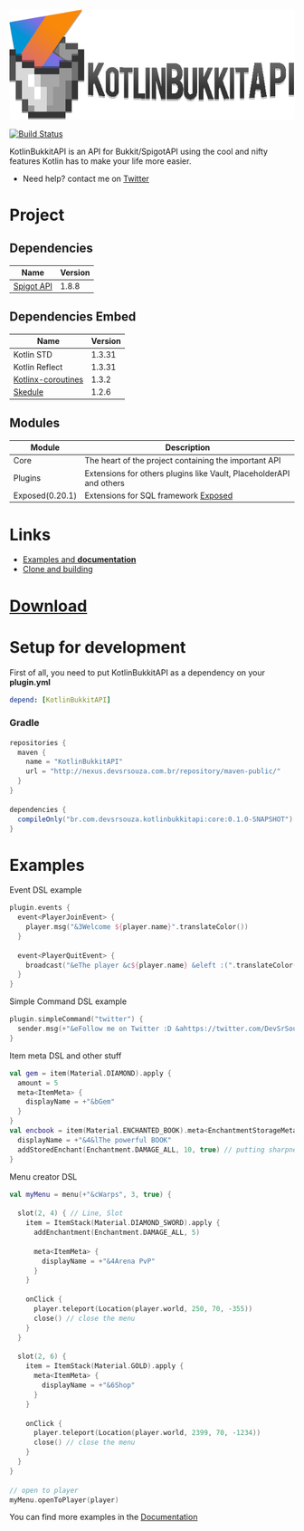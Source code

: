 ![logo](logo.png)

[![Build Status](http://jenkins.devsrsouza.com.br/buildStatus/icon?job=KotlinBukkitAPI)](http://jenkins.devsrsouza.com.br/job/KotlinBukkitAPI/)

KotlinBukkitAPI is an API for Bukkit/SpigotAPI using the cool and nifty features Kotlin has to make your life more easier.

* Need help? contact me on [Twitter](https://twitter.com/DevSrSouza)

# Project

## Dependencies
| Name | Version |
| --- | --- |
| [Spigot API](https://hub.spigotmc.org/stash/projects/SPIGOT/repos/spigot/) | 1.8.8 |

## Dependencies Embed
| Name | Version |
| --- | --- |
| Kotlin STD | 1.3.31 |
| Kotlin Reflect | 1.3.31 |
| [Kotlinx-coroutines](https://github.com/Kotlin/kotlinx.coroutines/) | 1.3.2 |
| [Skedule](https://github.com/okkero/Skedule) | 1.2.6 |

## Modules
| Module | Description |
| --- | --- |
| Core | The heart of the project containing the important API |
| Plugins | Extensions for others plugins like Vault, PlaceholderAPI and others |
| Exposed(0.20.1) | Extensions for SQL framework [Exposed](https://github.com/JetBrains/Exposed/) |

# Links
- [Examples and **documentation**](https://github.com/DevSrSouza/KotlinBukkitAPI/wiki/)
- [Clone and building](https://github.com/DevSrSouza/KotlinBukkitAPI/wiki/Clone-and-build)

# [Download](http://jenkins.devsrsouza.com.br/job/KotlinBukkitAPI/)

# Setup for development

First of all, you need to put KotlinBukkitAPI as a dependency on your **plugin.yml**
```yaml
depend: [KotlinBukkitAPI]
```

### Gradle

```groovy
repositories {
  maven {
    name = "KotlinBukkitAPI"
    url = "http://nexus.devsrsouza.com.br/repository/maven-public/"
  }
}

dependencies {
  compileOnly("br.com.devsrsouza.kotlinbukkitapi:core:0.1.0-SNAPSHOT") // core
}
```

# Examples

Event DSL example
```kotlin
plugin.events {
  event<PlayerJoinEvent> {
    player.msg("&3Welcome ${player.name}".translateColor()) 
  }
  
  event<PlayerQuitEvent> {
    broadcast("&eThe player &c${player.name} &eleft :(".translateColor())
  }
}
```

Simple Command DSL example
```kotlin
plugin.simpleCommand("twitter") {
  sender.msg(+"&eFollow me on Twitter :D &ahttps://twitter.com/DevSrSouza")
}
```

Item meta DSL and other stuff
```kotlin
val gem = item(Material.DIAMOND).apply {
  amount = 5
  meta<ItemMeta> {
    displayName = +"&bGem"
  }
}
val encbook = item(Material.ENCHANTED_BOOK).meta<EnchantmentStorageMeta> {
  displayName = +"&4&lThe powerful BOOK"
  addStoredEnchant(Enchantment.DAMAGE_ALL, 10, true) // putting sharpness 10 to the book
}
```

Menu creator DSL
```kotlin
val myMenu = menu(+"&cWarps", 3, true) {

  slot(2, 4) { // Line, Slot
    item = ItemStack(Material.DIAMOND_SWORD).apply {
      addEnchantment(Enchantment.DAMAGE_ALL, 5)

      meta<ItemMeta> {
        displayName = +"&4Arena PvP"
      }
    }

    onClick {
      player.teleport(Location(player.world, 250, 70, -355))
      close() // close the menu
    }
  }

  slot(2, 6) {
    item = ItemStack(Material.GOLD).apply {
      meta<ItemMeta> {
        displayName = +"&6Shop"
      }
    }
    
    onClick {
      player.teleport(Location(player.world, 2399, 70, -1234))
      close() // close the menu
    }
  }
}

// open to player
myMenu.openToPlayer(player)
```

You can find more examples in the [Documentation](https://github.com/DevSrSouza/KotlinBukkitAPI/wiki/)
